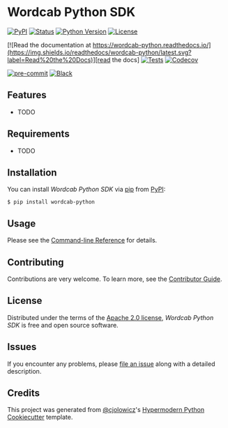 # Wordcab Python SDK

[![PyPI](https://img.shields.io/pypi/v/wordcab-python.svg)][pypi_]
[![Status](https://img.shields.io/pypi/status/wordcab-python.svg)][status]
[![Python Version](https://img.shields.io/pypi/pyversions/wordcab-python)][python version]
[![License](https://img.shields.io/pypi/l/wordcab-python)][license]

[![Read the documentation at https://wordcab-python.readthedocs.io/](https://img.shields.io/readthedocs/wordcab-python/latest.svg?label=Read%20the%20Docs)][read the docs]
[![Tests](https://github.com/ChainYo/wordcab-python/workflows/Tests/badge.svg)][tests]
[![Codecov](https://codecov.io/gh/ChainYo/wordcab-python/branch/main/graph/badge.svg)][codecov]

[![pre-commit](https://img.shields.io/badge/pre--commit-enabled-brightgreen?logo=pre-commit&logoColor=white)][pre-commit]
[![Black](https://img.shields.io/badge/code%20style-black-000000.svg)][black]

[pypi_]: https://pypi.org/project/wordcab-python/
[status]: https://pypi.org/project/wordcab-python/
[python version]: https://pypi.org/project/wordcab-python
[read the docs]: https://wordcab-python.readthedocs.io/
[tests]: https://github.com/ChainYo/wordcab-python/actions?workflow=Tests
[codecov]: https://app.codecov.io/gh/ChainYo/wordcab-python
[pre-commit]: https://github.com/pre-commit/pre-commit
[black]: https://github.com/psf/black

## Features

- TODO

## Requirements

- TODO

## Installation

You can install _Wordcab Python SDK_ via [pip] from [PyPI]:

```console
$ pip install wordcab-python
```

## Usage

Please see the [Command-line Reference] for details.

## Contributing

Contributions are very welcome.
To learn more, see the [Contributor Guide].

## License

Distributed under the terms of the [Apache 2.0 license][license],
_Wordcab Python SDK_ is free and open source software.

## Issues

If you encounter any problems,
please [file an issue] along with a detailed description.

## Credits

This project was generated from [@cjolowicz]'s [Hypermodern Python Cookiecutter] template.

[@cjolowicz]: https://github.com/cjolowicz
[pypi]: https://pypi.org/
[hypermodern python cookiecutter]: https://github.com/cjolowicz/cookiecutter-hypermodern-python
[file an issue]: https://github.com/ChainYo/wordcab-python/issues
[pip]: https://pip.pypa.io/

<!-- github-only -->

[license]: https://github.com/ChainYo/wordcab-python/blob/main/LICENSE
[contributor guide]: https://github.com/ChainYo/wordcab-python/blob/main/CONTRIBUTING.md
[command-line reference]: https://wordcab-python.readthedocs.io/en/latest/usage.html
